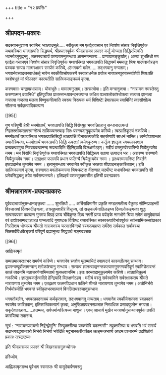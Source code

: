 +++
title = "१२ प्रपत्तिः"

+++
## श्रीप्रपदन-प्रकारः 

सदस्याननुज्ञाप्य स्वामिनः भवत्पादमूले..... स्वीकृत्य मम एतद्देहावसान एव निश्शेष संसार निवृत्तिपूर्वक यथावस्थित भगवत्प्रपत्ति सिद्ध्यर्थं, श्रीप्रपदनपूर्वक श्रीमन्नारायण प्रपदनं कर्तुं योग्यता सिद्धिरस्त्विति भवन्तोऽनुगृह्णन्तु , ततस्स्वाचार्य परम्परामनुसन्धाय आसनमन्त्रस्य... प्राणायामङ्कुर्यात्। अस्यां शुभतिथौ मम एतद्देहा वसानएव निश्शेष संसार निवृत्तिपूर्वक यथावस्थित भगवत्प्रपत्ति सिद्ध्यर्थं मममातुः श्रियः पादपद्मयोरङ्ग पञ्चक सम्पन्न मात्मरक्षाभर समर्पणं करिष्ये, ॐभगवतो बलेन..... तद्भगवानु मन्यताम्। भगवानेवस्वदत्तस्वार्धकर्तृ भावेन स्वकीयैश्चोपकरणै स्स्वाराधनैक प्रयोज नायपरमपुरुषस्सर्वशेषी श्रियःपति स्वशेषभूतं मां श्रीप्रपदनं कारयतीति सात्विकसङ्कल्पं कृत्वा. 

करणमन्राः 
चन्द्राम्प्रभासाम्। योवाभूतेः। मामात्मगुप्ताम्। तत्सत्वोवा। इति मन्त्रानुक्त्वा। “नारायण नमस्तेस्तु करुणात्मन् दयानिधे” इतिपूर्वोक्त प्रातस्सन्ध्यावन्दनजपान्त कधित पञ्चश्लोकांश्चोक्त्वा सत्यत्व ज्ञानत्वा नन्तत्वा नन्दत्वा मलत्व विष्णुपत्नीत्वाति स्वरूप निरूपक धर्म विशिष्टे! हेवात्सल्य स्वामिनि! त्वत्सौशील्य सौलभ्य सर्वज्ञत्वादिकल्याण 

[[95]]

गुण परिपूर्णे! हेश्रीः मममोक्षार्थं, भगवत्प्रपत्ति सिद्धि विरोध्युग्र भगवन्निग्रहानु सन्धानादत्यन्तं निहतश्शोकसागरमग्नोत्यं ताकिञ्चनश्चाह मितः परन्त्वदानुकूल्यमेव करिष्ये। त्वत्प्रातिकूल्यं नकरिष्ये। मममोक्षार्थं यथावस्थित भगवत्प्रपत्तिसिद्धौ त्वत्प्रपत्तिं विनाकल्पकोटि सहस्रेणापि साधनं नास्ति। त्वमेवोपायान्तर स्थानेस्थित्वा, मममोक्षार्थं भगवत्प्रपत्ति सिद्धि रूपरक्षां त्वमेवकुरुष्व। कर्तृत्व ज्ञातृत्व स्वयम्प्रकाशत्व प्रत्यक्त्वाणुत्व निरवयवत्वानन्द रूपत्वादिभि र्देहेन्द्रियादि विलक्षणोऽहम्। मदीयं वस्तुसर्वस्वामिन्यै श्रियैतुभ्यमेव नमम। मम विरोधि निवृत्तिपूर्वक यथावस्थित भगवत्प्रपत्ति सिद्धिरूप रक्षाया उत्पादन भरः। अशरण्य शरण्यायै श्रियैतुभ्यमेव नमम। एतद्रक्षण फलमपि प्रधान फलिन्यै श्रियैतुभ्यमेव नमम । इतःपरम्ममानिष्ट निवर्तने इष्टप्रदानेच तुभ्यमेव नमम । इत्यनुसन्धाय भगवानेव स्वीकृत भरतया श्रीप्रपदनङ्कारितवान्। इति सात्विकत्यागं कृत्वा, शरणागत मवलोकयन्त्या श्रियःकटाक्ष वीक्षणात् मदभीष्ट यधावस्थित भगवत्प्रपत्ति शी घ्रमेवसिद्ध्यतु तयैव सर्वंसम्पत्स्यते। इतिप्रहर्ष वशस्सुखमासीत इतिश्री प्रदनप्रकारः 

## श्रीमन्नारायण-प्रपदनप्रकारः 

पूर्ववदाचार्यानुसन्धानङ्कृत्वा ...... शुभतिथौ ..... अर्चिरादिमार्गेण प्रकृति मण्डलमतीत्य वैकुण्ठ सीम्निप्रवहन्तीं  विरजाख्यां दिव्यनदीङ्गत्वा, तत्रसूक्ष्मशरीरं विसृज्य, तां सङ्कल्पेनातिलङ्घ्य दिव्यलोकङ्गत्वा शुद्ध सत्वमयपरम कल्याण गुणमय विग्रहं प्राप्य श्रीवैकुण्ठ दिव्य नगरीं प्राप्य पर्यङ्के नागभोगे श्रिया समेतं वासुदेवाख्यं वरं ब्रह्मोवसम्पद्याऽपहत पाप्मत्वादि गुणाष्टक विशिष्ट यथावस्थित स्वस्वरूपाविर्भावपूर्वकं सर्वस्वामिनस्सर्वप्रकार निरतिशय भोग्यस्य श्रीमतो नारायणस्य चरणारविन्दयो स्स्वरूपप्राप्त सर्वदेश सर्वकाल सर्वावस्था चितसर्वविधकैङ्कर्य परिपूर्ण ब्रह्मानुभव सिद्ध्यर्थ मङ्गवञ्चक 

[[96]]

आह्निकामृतं 

सम्पन्नमात्मरक्षाभर समर्पणं करिष्ये। भगवानेव स्वशेष भूतम्मामिदं स्वप्रपदनं कारयतीत्यनु सन्धाय। द्वयमन्त्रम्पूर्वोक्तमन्त्रान् श्लोकांश्चानु सन्धाय। सत्यत्व ज्ञानत्वाद्यनन्तकल्याणगुणगणपरिपूर्ण स्वामिन्नेतावन्तं कालं त्वदनभि मताचरणेनाभिमतार्थ षुलब्धवानस्मि। इतः परन्त्वदानुकूल्यमेव करिष्ये। त्वत्प्रातिकूल्यं नकरिष्ये। ज्ञातृत्वकर्तृत्वादिदे हेन्द्रियादि विलक्षणोऽहम्। मदीयं वस्तु सर्वस्वामिने सर्वरक्षाकराय श्रीमते नारायणाय तुभ्यमेव नमम। एतद्रक्षण फलमपिप्रधान फलिने श्रीमते नारायणाय तुभ्यमेव नमम। अतोनिर्भरो निर्भयोस्मीति भगवन्तं स्वीकृतभरमात्मानं विगलितभरञ्चानुसन्धाय 

भगवतोबलेन, भगवत्प्रपदनाख्यं कर्मकृतवान्, तद्भगवाननु मन्यताम्। भगवानेव स्वकीयेनात्मना स्वप्रपदनं स्वयमेव कारितवान्, इतिसात्विकत्यागं कृत्वा, अनुष्ठितप्रपदनसञ्जात निरवधिक प्रसादयुक्तेन भगवता। सकृदेवप्रपन्नाय......व्रतम्मम, सर्वधर्मान्परित्यज्य माशुचः। एवम् आचार्य मुखेन मन्त्रार्थानुसन्धानपूर्वकं प्रपत्तिं कारयित्वा तदारभ्य. 

सूत्रं : “नारायणपरायणो निर्द्वन्द्वोमुनि' रित्युक्तरीत्या यत्करोषि यदश्नासी” त्युक्तरीत्या च भगवति भरं समर्प्य सदाभगवद्ध्यानपरो निर्भरो निर्भयो भवेदिति भट्टभास्करीयखिल ऋङ्मन्त्रभाष्ये अष्टम प्रश्नारम्भे प्रदर्शितोयं प्रकारः तत्रद्रष्टव्यः 

इति श्रीमन्नारायण प्रपदनं 
श्री विखनससगुरुभ्योनमः 

हरिःओम् 

आह्निकामृतग्रन्थ पूर्वभाग स्समाप्तः 
श्री वासुदेवार्पणमस्तु